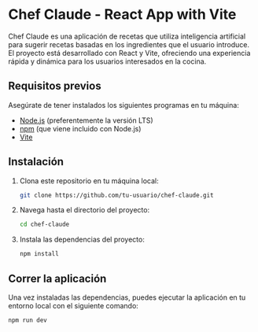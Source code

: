 # Chef Claude - React App with Vite

Chef Claude es una aplicación de recetas que utiliza inteligencia artificial para sugerir recetas basadas en los ingredientes que el usuario introduce. El proyecto está desarrollado con React y Vite, ofreciendo una experiencia rápida y dinámica para los usuarios interesados en la cocina.

## Requisitos previos

Asegúrate de tener instalados los siguientes programas en tu máquina:

- [Node.js](https://nodejs.org/) (preferentemente la versión LTS)
- [npm](https://www.npmjs.com/) (que viene incluido con Node.js)
- [Vite](https://vitejs.dev/)

## Instalación

1. Clona este repositorio en tu máquina local:

   ```bash
   git clone https://github.com/tu-usuario/chef-claude.git
   ```

2. Navega hasta el directorio del proyecto:

   ```bash
   cd chef-claude
   ```

3. Instala las dependencias del proyecto:
   ```bash
   npm install
   ```

## Correr la aplicación

Una vez instaladas las dependencias, puedes ejecutar la aplicación en tu entorno local con el siguiente comando:

```bash
npm run dev

```
